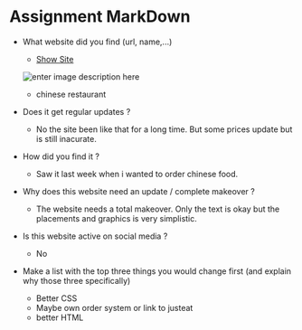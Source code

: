 # Assignment MarkDown
  * What website did you find (url, name,...)
    * [Show Site](http://www.treasure-pot.be/)
    
    ![enter image description here](http://www.treasure-pot.be/Afbeeldingen/head.jpg)
    * chinese restaurant
  * Does it get regular updates ?
    * No the site been like that for a long time. But some prices update but is still inacurate.
  * How did you find it ?
    * Saw it last week when i wanted to order chinese food.
  * Why does this website need an update / complete makeover ?
    * The website needs a total makeover. Only the text is okay but the placements and graphics is very simplistic.
  * Is this website active on social media ?
    * No
  * Make a list with the top three things you would change first (and explain why those three specifically)
    * Better CSS
    * Maybe own order system or link to justeat
    * better HTML
